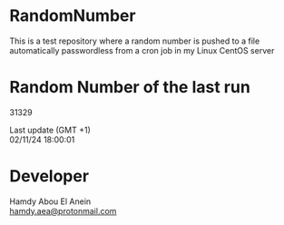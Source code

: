 # RandomNumber    
This is a test repository where a random number is pushed to a file automatically passwordless from a cron job in my Linux CentOS server    
# Random Number of the last run   
31329
      
Last update (GMT +1)    
02/11/24 18:00:01
# Developer    
Hamdy Abou El Anein   
hamdy.aea@protonmail.com
